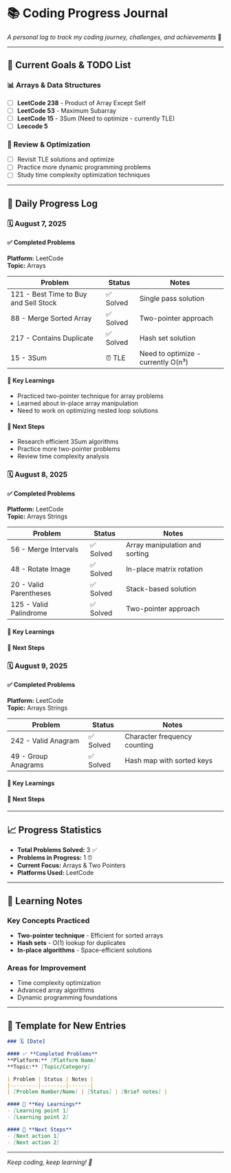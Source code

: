 # 📚 Coding Progress Journal

*A personal log to track my coding journey, challenges, and achievements* 🚀

---

## 🎯 Current Goals & TODO List

### 📊 Arrays & Data Structures
- [ ] **LeetCode 238** - Product of Array Except Self
- [ ] **LeetCode 53** - Maximum Subarray
- [ ] **LeetCode 15** - 3Sum (Need to optimize - currently TLE)
- [ ] **Leecode 5**

### 🔄 Review & Optimization
- [ ] Revisit TLE solutions and optimize
- [ ] Practice more dynamic programming problems
- [ ] Study time complexity optimization techniques

---

## 📅 Daily Progress Log

### 🗓️ August 7, 2025

#### ✅ **Completed Problems**
**Platform:** LeetCode  
**Topic:** Arrays

| Problem | Status | Notes |
|---------|--------|-------|
| 121 - Best Time to Buy and Sell Stock | ✅ Solved | Single pass solution |
| 88 - Merge Sorted Array | ✅ Solved | Two-pointer approach |
| 217 - Contains Duplicate | ✅ Solved | Hash set solution |
| 15 - 3Sum | ⏰ TLE | Need to optimize - currently O(n³) |

#### 🎯 **Key Learnings**
- Practiced two-pointer technique for array problems
- Learned about in-place array manipulation
- Need to work on optimizing nested loop solutions

#### 🔄 **Next Steps**
- Research efficient 3Sum algorithms
- Practice more two-pointer problems
- Review time complexity analysis

### 🗓️ August 8, 2025

#### ✅ **Completed Problems**
**Platform:** LeetCode  
**Topic:** Arrays Strings

| Problem | Status | Notes |
|---------|--------|-------|
| 56 - Merge Intervals | ✅ Solved | Array manipulation and sorting |
| 48 - Rotate Image | ✅ Solved | In-place matrix rotation |
| 20 - Valid Parentheses | ✅ Solved | Stack-based solution |
| 125 - Valid Palindrome | ✅ Solved | Two-pointer approach |

#### 🎯 **Key Learnings**


#### 🔄 **Next Steps**

### 🗓️ August 9, 2025

#### ✅ **Completed Problems**
**Platform:** LeetCode  
**Topic:** Arrays Strings

| Problem | Status | Notes |
|---------|--------|-------|
| 242 - Valid Anagram | ✅ Solved | Character frequency counting |
| 49 - Group Anagrams | ✅ Solved | Hash map with sorted keys |

#### 🎯 **Key Learnings**


#### 🔄 **Next Steps**
---

## 📈 Progress Statistics

- **Total Problems Solved:** 3 ✅
- **Problems in Progress:** 1 ⏰
- **Current Focus:** Arrays & Two Pointers
- **Platforms Used:** LeetCode

---

## 🧠 Learning Notes

### Key Concepts Practiced
- **Two-pointer technique** - Efficient for sorted arrays
- **Hash sets** - O(1) lookup for duplicates
- **In-place algorithms** - Space-efficient solutions

### Areas for Improvement
- Time complexity optimization
- Advanced array algorithms
- Dynamic programming foundations

---

## 📝 Template for New Entries

```markdown
### 🗓️ [Date]

#### ✅ **Completed Problems**
**Platform:** [Platform Name]  
**Topic:** [Topic/Category]

| Problem | Status | Notes |
|---------|--------|-------|
| [Problem Number/Name] | [Status] | [Brief notes] |

#### 🎯 **Key Learnings**
- [Learning point 1]
- [Learning point 2]

#### 🔄 **Next Steps**
- [Next action 1]
- [Next action 2]
```

---

*Keep coding, keep learning! 💪*
